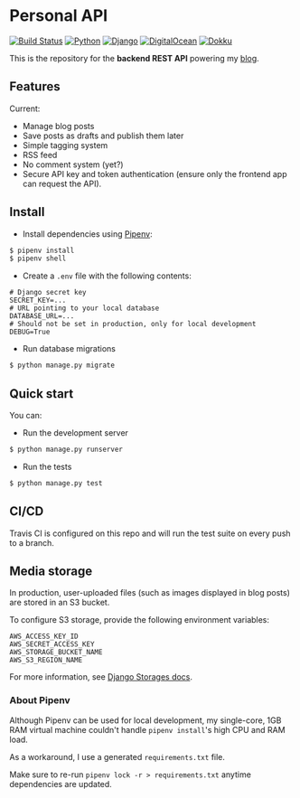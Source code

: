 # Personal API

[![Build Status](https://img.shields.io/travis/florimondmanca/personal-api.svg?style=flat)](https://travis-ci.org/florimondmanca/personal-api)
[![Python](https://img.shields.io/badge/python-3.7-blue.svg?style=flat)](https://docs.python.org/3/)
[![Django](https://img.shields.io/badge/django-2.0-blue.svg?style=flat)](https://www.djangoproject.com)
[![DigitalOcean](https://img.shields.io/badge/digitalocean-deployed-0069fe.svg?style=flat)](https://digitalocean.com)
[![Dokku](https://img.shields.io/badge/platform-dokku-fdc73d.svg?style=flat)](http://dokku.viewdocs.io/dokku/)

This is the repository for the **backend REST API** powering my [blog](https://blog.florimond.dev).

## Features

Current:

- Manage blog posts
- Save posts as drafts and publish them later
- Simple tagging system
- RSS feed
- No comment system (yet?)
- Secure API key and token authentication (ensure only the frontend app can request the API).

## Install

- Install dependencies using [Pipenv](https://docs.pipenv.org):

```bash
$ pipenv install
$ pipenv shell
```

- Create a `.env` file with the following contents:

```
# Django secret key
SECRET_KEY=...
# URL pointing to your local database
DATABASE_URL=...
# Should not be set in production, only for local development
DEBUG=True
```

- Run database migrations

```bash
$ python manage.py migrate
```

## Quick start

You can:

- Run the development server

```bash
$ python manage.py runserver
```

- Run the tests

```bash
$ python manage.py test
```

## CI/CD

Travis CI is configured on this repo and will run the test suite on every push to a branch.

## Media storage

In production, user-uploaded files (such as images displayed in blog posts) are stored in an S3 bucket.

To configure S3 storage, provide the following environment variables:

```
AWS_ACCESS_KEY_ID
AWS_SECRET_ACCESS_KEY
AWS_STORAGE_BUCKET_NAME
AWS_S3_REGION_NAME
```

For more information, see [Django Storages docs](https://django-storages.readthedocs.io/en/latest/backends/amazon-S3.html).

### About Pipenv

Although Pipenv can be used for local development, my single-core, 1GB RAM virtual machine couldn't handle `pipenv install`'s high CPU and RAM load.

As a workaround, I use a generated `requirements.txt` file.

Make sure to re-run `pipenv lock -r > requirements.txt` anytime dependencies are updated.
